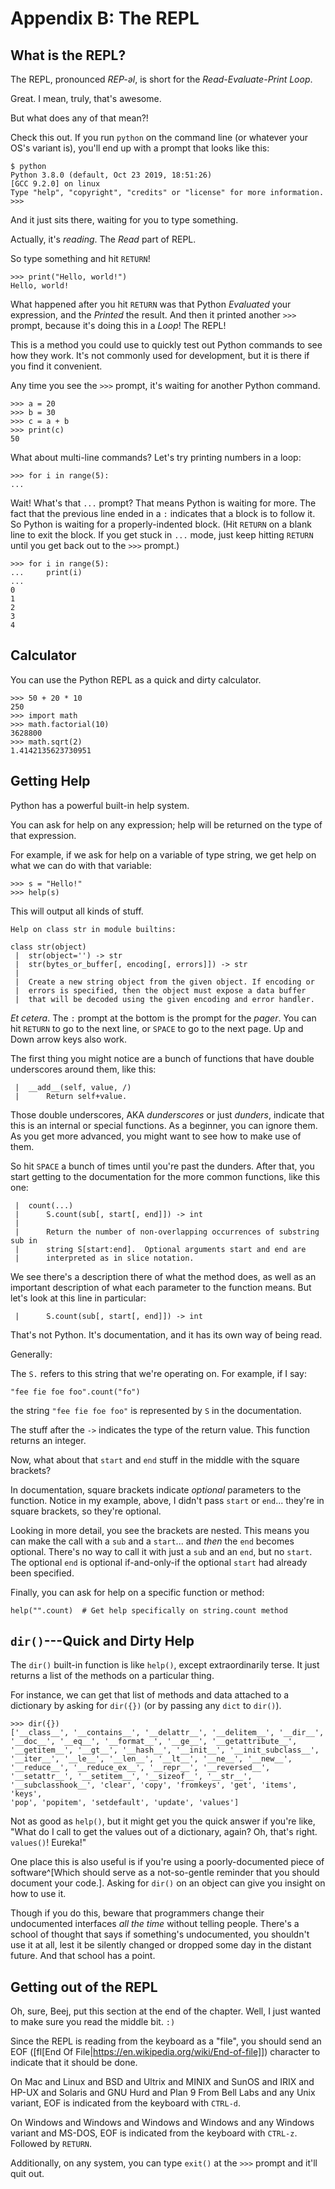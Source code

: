 # Appendix B: The REPL

## What is the REPL?

The REPL, pronounced _REP-əl_, is short for the _Read-Evaluate-Print
Loop_.

Great. I mean, truly, that's awesome.

But what does any of that mean?!

Check this out. If you run `python` on the command line (or whatever
your OS's variant is), you'll end up with a prompt that looks like this:

```
$ python
Python 3.8.0 (default, Oct 23 2019, 18:51:26) 
[GCC 9.2.0] on linux
Type "help", "copyright", "credits" or "license" for more information.
>>>
```

And it just sits there, waiting for you to type something.

Actually, it's _reading_. The _Read_ part of REPL.

So type something and hit `RETURN`!

``` {.py}
>>> print("Hello, world!")
Hello, world!
```

What happened after you hit `RETURN` was that Python _Evaluated_ your
expression, and the _Printed_ the result. And then it printed another
`>>>` prompt, because it's doing this in a _Loop_! The REPL!

This is a method you could use to quickly test out Python commands to
see how they work. It's not commonly used for development, but it is
there if you find it convenient.

Any time you see the `>>>` prompt, it's waiting for another Python
command.

``` {.py}
>>> a = 20
>>> b = 30
>>> c = a + b
>>> print(c)
50
```

What about multi-line commands? Let's try printing numbers in a loop:

``` {.py}
>>> for i in range(5):
...
```

Wait! What's that `...` prompt? That means Python is waiting for more.
The fact that the previous line ended in a `:` indicates that a block is
to follow it. So Python is waiting for a properly-indented block. (Hit
`RETURN` on a blank line to exit the block. If you get stuck in `...`
mode, just keep hitting `RETURN` until you get back out to the `>>>`
prompt.)

``` {.py}
>>> for i in range(5):
...     print(i)
... 
0
1
2
3
4
```

## Calculator

You can use the Python REPL as a quick and dirty calculator.

``` {.py}
>>> 50 + 20 * 10
250
>>> import math
>>> math.factorial(10)
3628800
>>> math.sqrt(2)
1.4142135623730951
```

## Getting Help

Python has a powerful built-in help system.

You can ask for help on any expression; help will be returned on the
type of that expression.

For example, if we ask for help on a variable of type string, we get
help on what we can do with that variable:

``` {.py}
>>> s = "Hello!"
>>> help(s)
```

This will output all kinds of stuff.

```
Help on class str in module builtins:

class str(object)
 |  str(object='') -> str
 |  str(bytes_or_buffer[, encoding[, errors]]) -> str
 |  
 |  Create a new string object from the given object. If encoding or
 |  errors is specified, then the object must expose a data buffer
 |  that will be decoded using the given encoding and error handler.
```

_Et cetera_. The `:` prompt at the bottom is the prompt for the _pager_.
You can hit `RETURN` to go to the next line, or `SPACE` to go to the
next page. Up and Down arrow keys also work.

The first thing you might notice are a bunch of functions that have
double underscores around them, like this:

```
 |  __add__(self, value, /)
 |      Return self+value.
```

Those double underscores, AKA _dunderscores_ or just _dunders_, indicate
that this is an internal or special functions. As a beginner, you can
ignore them. As you get more advanced, you might want to see how to make
use of them.

So hit `SPACE` a bunch of times until you're past the dunders. After
that, you start getting to the documentation for the more common
functions, like this one:

```
 |  count(...)
 |      S.count(sub[, start[, end]]) -> int
 |      
 |      Return the number of non-overlapping occurrences of substring sub in
 |      string S[start:end].  Optional arguments start and end are
 |      interpreted as in slice notation.
```

We see there's a description there of what the method does, as well as
an important description of what each parameter to the function means.
But let's look at this line in particular:

```
 |      S.count(sub[, start[, end]]) -> int
```

That's not Python. It's documentation, and it has its own way of being
read.

Generally:

The `S.` refers to this string that we're operating on. For example, if
I say:

``` {.py}
"fee fie foe foo".count("fo")
```

the string `"fee fie foe foo"` is represented by `S` in the documentation.

The stuff after the `->` indicates the type of the return value. This
function returns an integer.

Now, what about that `start` and `end` stuff in the middle with the
square brackets?

In documentation, square brackets indicate _optional_ parameters to the
function. Notice in my example, above, I didn't pass `start` or `end`...
they're in square brackets, so they're optional.

Looking in more detail, you see the brackets are nested. This means you
can make the call with a `sub` and a `start`... and _then_ the `end`
becomes optional. There's no way to call it with just a `sub` and an
`end`, but no `start`. The optional `end` is optional if-and-only-if the
optional `start` had already been specified.

Finally, you can ask for help on a specific function or method:

``` {.py}
help("".count)  # Get help specifically on string.count method
```

## `dir()`---Quick and Dirty Help

The `dir()` built-in function is like `help()`, except extraordinarily
terse. It just returns a list of the methods on a particular thing.

For instance, we can get that list of methods and data attached to a
dictionary by asking for `dir({})` (or by passing any `dict` to
`dir()`).

``` {.py}
>>> dir({})
['__class__', '__contains__', '__delattr__', '__delitem__', '__dir__',
'__doc__', '__eq__', '__format__', '__ge__', '__getattribute__',
'__getitem__', '__gt__', '__hash__', '__init__', '__init_subclass__',
'__iter__', '__le__', '__len__', '__lt__', '__ne__', '__new__',
'__reduce__', '__reduce_ex__', '__repr__', '__reversed__',
'__setattr__', '__setitem__', '__sizeof__', '__str__',
'__subclasshook__', 'clear', 'copy', 'fromkeys', 'get', 'items', 'keys',
'pop', 'popitem', 'setdefault', 'update', 'values']
```

Not as good as `help()`, but it might get you the quick answer if you're
like, "What do I call to get the values out of a dictionary, again? Oh,
that's right. `values()`! Eureka!"

One place this is also useful is if you're using a poorly-documented
piece of software^[Which should serve as a not-so-gentle reminder that
you should document your code.]. Asking for `dir()` on an object can
give you insight on how to use it.

Though if you do this, beware that programmers change their undocumented
interfaces _all the time_ without telling people. There's a school of
thought that says if something's undocumented, you shouldn't use it at
all, lest it be silently changed or dropped some day in the distant
future. And that school has a point.


## Getting out of the REPL

Oh, sure, Beej, put this section at the end of the chapter. Well, I just
wanted to make sure you read the middle bit. `:)`

Since the REPL is reading from the keyboard as a "file", you should send
an EOF ([fl[End Of File|https://en.wikipedia.org/wiki/End-of-file]])
character to indicate that it should be done.

On Mac and Linux and BSD and Ultrix and MINIX and SunOS and IRIX and
HP-UX and Solaris and GNU Hurd and Plan 9 From Bell Labs and any Unix
variant, EOF is indicated from the keyboard with `CTRL-d`.

On Windows and Windows and Windows and Windows and any Windows variant
and MS-DOS, EOF is indicated from the keyboard with `CTRL-z`. Followed
by `RETURN`.

Additionally, on any system, you can type `exit()` at the `>>>` prompt
and it'll quit out.
